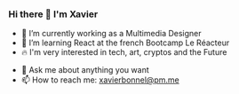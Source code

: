 ### Hi there 👋 I'm Xavier 

- 🎨 I’m currently working as a Multimedia Designer
- 🚀 I’m learning React at the french Bootcamp Le Réacteur
- 🔥 I'm very interested in tech, art, cryptos and the Future
<!--- 👯 I’m looking to collaborate on ...-->
<!-- - 🤔 I’m looking for help with ... -->
- 💬 Ask me about anything you want
- 📫 How to reach me: xavierbonnel@pm.me
<!-- - ⚡ Fun fact: ... -->
